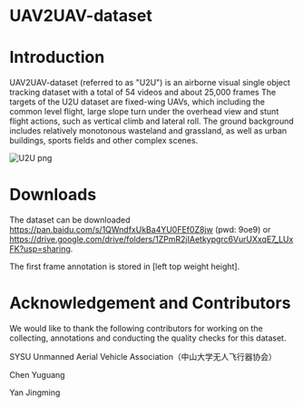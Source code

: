 # UAV2UAV-dataset
# Introduction
UAV2UAV-dataset (referred to as "U2U") is an airborne visual single object tracking dataset with a total of 54 videos and about 25,000 frames The targets of the U2U dataset are fixed-wing UAVs, which including the common level flight, large slope turn under the overhead view and stunt flight actions, such as vertical climb and lateral roll. The ground background includes relatively monotonous wasteland and grassland, as well as urban buildings, sports fields and other complex scenes.

![U2U png](https://user-images.githubusercontent.com/47548408/225926832-133e1e5f-bc23-4013-8fb8-19c9604de70c.jpg)

# Downloads
The dataset can be downloaded https://pan.baidu.com/s/1QWndfxUkBa4YU0FEf0Z8jw (pwd: 9oe9) or https://drive.google.com/drive/folders/1ZPmR2jIAetkypgrc6VurUXxqE7_LUxFK?usp=sharing.

The first frame annotation is stored in [left top weight height].

# Acknowledgement and Contributors
We would like to thank the following contributors for working on the collecting, annotations and conducting the quality checks for this dataset.

SYSU Unmanned Aerial Vehicle Association（中山大学无人飞行器协会）

Chen Yuguang

Yan Jingming
